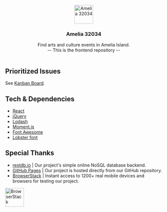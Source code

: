 <p align="center">
  <a href="http://amelia32034.com/">
    <img src="https://avatars0.githubusercontent.com/u/42271922?s=200&v=4" alt="Amelia 32034" height="60">
  </a>
</p>

<h3 align="center">Amelia 32034</h3>

<p align="center">
  Find arts and culture events in Amelia Island.
  <br>
  -- This is the frontend repository --
  <br>
  <br>
</p>

## Prioritized Issues

See [Kanban Board](https://github.com/Amelia32034/amelia32034/projects/1).

## Tech & Dependencies

- [React](https://reactjs.org/)
- [jQuery](https://jquery.com/)
- [Lodash](https://lodash.com/)
- [Moment.js](https://momentjs.com/)
- [Font Awesome](https://fontawesome.com/)
- [Lobster font](https://fonts.google.com/specimen/Lobster)

## Special Thanks

- [restdb.io](https://restdb.io/) | Our project's simple online NoSQL database backend.
- [GitHub Pages](https://pages.github.com/) | Our project is hosted directly from our GitHub repository.
- [BrowserStack](https://www.browserstack.com/open-source) | Instant access to 1200+ real mobile devices and browsers for testing our project.

<img src="https://p14.zdusercontent.com/attachment/1015988/kI2kVZ1Mxa7ZkmdYXHPwAmzJO?token=eyJhbGciOiJkaXIiLCJlbmMiOiJBMTI4Q0JDLUhTMjU2In0..WBfn7nN1SMRTQfV5rr_WQA.xlYCBUFb-DLzSI_TFiCNvS9EmOAaI6XyKFiRr3xM2QHlZH9M5QRef0_b423aF-PcvNvK9mcWtdlAgmozw1nCE1Q6NstodgVB-hZqCutECnWWq2zMespPCl4XFkuulIPyHUQ-87QRhGBWEmcPV5jo9JpKLlm8FdkEu2Tf_ONLXMb34LSu5YFymAghqBcJ_SclGeHxmPaMyCdaUfN_hPYUx1nrPb7qEZ-W2IBT8LMiLTbZHnoZSq2aaifU1uK1l1mNu1XN7r0tehDmmc_gFHJ5qol4Y5xWz2ttk1E3V5_0A0Y.J7uRAXVpyYukdLFyHqXYcg" alt="BrowserStack" height="60">

